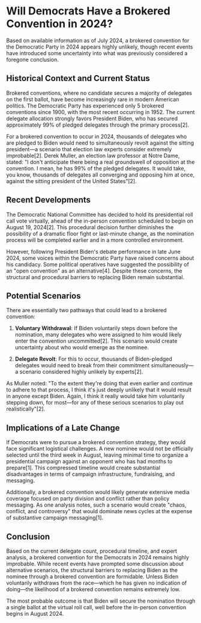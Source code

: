 # Will Democrats Have a Brokered Convention in 2024?

Based on available information as of July 2024, a brokered convention for the Democratic Party in 2024 appears highly unlikely, though recent events have introduced some uncertainty into what was previously considered a foregone conclusion.

## Historical Context and Current Status

Brokered conventions, where no candidate secures a majority of delegates on the first ballot, have become increasingly rare in modern American politics. The Democratic Party has experienced only 5 brokered conventions since 1900, with the most recent occurring in 1952. The current delegate allocation strongly favors President Biden, who has secured approximately 99% of pledged delegates through the primary process[2].

For a brokered convention to occur in 2024, thousands of delegates who are pledged to Biden would need to simultaneously revolt against the sitting president—a scenario that election law experts consider extremely improbable[2]. Derek Muller, an election law professor at Notre Dame, stated: "I don't anticipate there being a real groundswell of opposition at the convention. I mean, he has 99% of the pledged delegates. It would take, you know, thousands of delegates all converging and opposing him at once, against the sitting president of the United States"[2].

## Recent Developments

The Democratic National Committee has decided to hold its presidential roll call vote virtually, ahead of the in-person convention scheduled to begin on August 19, 2024[2]. This procedural decision further diminishes the possibility of a dramatic floor fight or last-minute change, as the nomination process will be completed earlier and in a more controlled environment.

However, following President Biden's debate performance in late June 2024, some voices within the Democratic Party have raised concerns about his candidacy. Some political operatives have suggested the possibility of an "open convention" as an alternative[4]. Despite these concerns, the structural and procedural barriers to replacing Biden remain substantial.

## Potential Scenarios

There are essentially two pathways that could lead to a brokered convention:

1. **Voluntary Withdrawal**: If Biden voluntarily steps down before the nomination, many delegates who were assigned to him would likely enter the convention uncommitted[2]. This scenario would create uncertainty about who would emerge as the nominee.

2. **Delegate Revolt**: For this to occur, thousands of Biden-pledged delegates would need to break from their commitment simultaneously—a scenario considered highly unlikely by experts[2].

As Muller noted: "To the extent they're doing that even earlier and continue to adhere to that process, I think it's just deeply unlikely that it would result in anyone except Biden. Again, I think it really would take him voluntarily stepping down, for most—for any of these serious scenarios to play out realistically"[2].

## Implications of a Late Change

If Democrats were to pursue a brokered convention strategy, they would face significant logistical challenges. A new nominee would not be officially selected until the third week in August, leaving minimal time to organize a presidential campaign against an opponent who has had months to prepare[1]. This compressed timeline would create substantial disadvantages in terms of campaign infrastructure, fundraising, and messaging.

Additionally, a brokered convention would likely generate extensive media coverage focused on party division and conflict rather than policy messaging. As one analysis notes, such a scenario would create "chaos, conflict, and controversy" that would dominate news cycles at the expense of substantive campaign messaging[1].

## Conclusion

Based on the current delegate count, procedural timeline, and expert analysis, a brokered convention for the Democrats in 2024 remains highly improbable. While recent events have prompted some discussion about alternative scenarios, the structural barriers to replacing Biden as the nominee through a brokered convention are formidable. Unless Biden voluntarily withdraws from the race—which he has given no indication of doing—the likelihood of a brokered convention remains extremely low.

The most probable outcome is that Biden will secure the nomination through a single ballot at the virtual roll call, well before the in-person convention begins in August 2024.